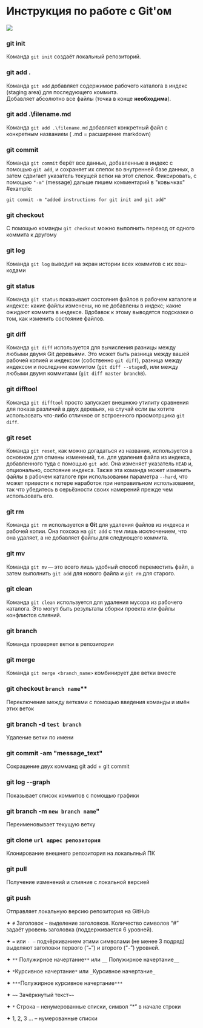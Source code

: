 # **Инструкция по работе с Git'ом** # 
![](https://external-content.duckduckgo.com/iu/?u=https%3A%2F%2Ftse3.mm.bing.net%2Fth%3Fid%3DOIP.N7QG05KTcm7U3fQzhLgJUgHaDG%26pid%3DApi&f=1&ipt=24570774ed84517f4f4fc1e6649d5d05185af82320d0256e577eb264893759e4&ipo=images)  



### **git init**      
Команда `git init` создаёт локальный репозиторий.

### **git add .** 
Команда `git add` добавляет содержимое рабочего каталога в индекс (staging area) для последующего коммита.  
Добавляет абсолютно все файлы  (точка в конце **необходима**).  

### **git add .\filename.md**  
 Команда `git add .\filename.md` добавляет конкретный файл с конкретным названием ( .md = расширение markdown)  

 ### **git commit**   
 Команда `git commit` берёт все данные, добавленные в индекс с помощью `git add`, и сохраняет их слепок во внутренней базе данных, а затем сдвигает указатель текущей ветки на этот слепок. Фиксировать, с помощью `"-m"` (message) дальше пишем комментарий в "ковычках"   
#example:  

`git commit -m "added instructions for git init and git add"` 

###  **git checkout**  
С помощью команды `git checkout` можно выполнить переход от одного коммита к другому     

### **git log**   
Команда `git log` выводит на экран истории всех коммитов с их хеш-кодами

  
### **git status**  
Команда `git status` показывает состояния файлов в рабочем каталоге и индексе: какие файлы изменены, но не добавлены в индекс; какие ожидают коммита в индексе. Вдобавок к этому выводятся подсказки о том, как изменить состояние файлов.  
  
### **git diff**  
 Команда `git diff` используется для вычисления разницы между любыми двумя Git деревьями. Это может быть разница между вашей рабочей копией и индексом (собственно `git diff`), разница между индексом и последним коммитом (`git diff --staged`), или между любыми двумя коммитами (`git diff master branchB`).

### **git difftool**
  
Команда `git difftool` просто запускает внешнюю утилиту сравнения для показа различий в двух деревьях, на случай если вы хотите использовать что-либо отличное от встроенного просмотрщика `git diff`.  

### **git reset**  
Команда `git reset`, как можно догадаться из названия, используется в основном для отмены изменений, т.е. для удаления файла из индекса, добавленного туда с помощью `git add`. Она изменяет указатель `HEAD` и, опционально, состояние индекса. Также эта команда может изменить файлы в рабочем каталоге при использовании параметра `--hard`, что может привести к потере наработок при неправильном использовании, так что убедитесь в серьёзности своих намерений прежде чем использовать его.  

### **git rm**
Команда `git rm` используется в **Git** для удаления файлов из индекса и рабочей копии. Она похожа на `git add` с тем лишь исключением, что она удаляет, а не добавляет файлы для следующего коммита.  

### **git mv**
Команда `git mv` — это всего лишь удобный способ переместить файл, а затем выполнить `git add` для нового файла и `git rm` для старого.  

### **git clean**
Команда `git clean` используется для удаления мусора из рабочего каталога. Это могут быть результаты сборки проекта или файлы конфликтов слияний.  
### **git branch**   
Команда проверяет ветки в репозитории  
### **git merge** 
Команда `git merge <branch_name>` комбинирует две ветки вместе  
### git checkout `branch name`**  
Переключение между ветками с помощью введения команды и имён этих веток  
### **git branch -d `test branch`**  
Удаление ветки по имени

### **git commit -am "message_text"**  
Сокращение двух комманд git add + git commit 

### **git log --graph**  
Показывает список коммитов с помощью графики  
  
### **git branch -m `new branch name`"**  
Переименовывает текущую ветку  

### **git clone `url адрес репозитория`**  
Клонирование внешнего репозитория на локальлный ПК  

### **git pull**  
Получение изменений и слияние с локальной версией  

### **git push**   
Отправляет локальную версию репозитория на GitHub  
  
 ✦	`#` Заголовок – выделение заголовков. Количество символов “#” задаёт уровень заголовка  (поддерживается 6 уровней).  

✦	`=` или `- –` подчёркиванием этими символами (не менее 3 подряд) выделяют заголовки  первого (“`=`”) и второго (“`-`”) уровней.  

✦	`**` Полужирное начертание`**` или `__` Полужирное начертание`__`  

✦	`*`Курсивное начертание`*` или `_`Курсивное начертание`_` 

✦	`***`Полужирное курсивное начертание`***`  

✦	`~~` Зачёркнутый текст`~~`  

✦	`*` Строка – ненумерованные списки, символ “*” в начале строки  

✦	  1, 2, 3 … – нумерованные списки  

 
